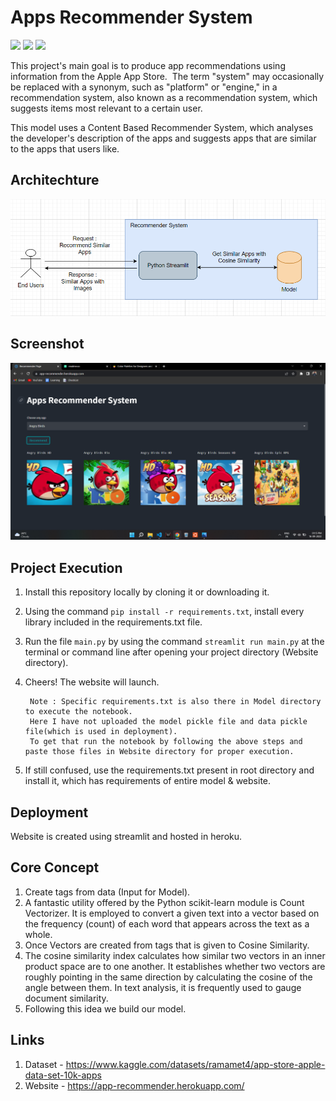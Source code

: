 
# Apps Recommender System

![](https://img.shields.io/badge/Python-3.10.4-E94560) ![](https://img.shields.io/badge/Framework-Stream-0F3460) ![](https://img.shields.io/badge/Data-Kaggle-5CB8E4)


This project's main goal is to produce app recommendations using information from the Apple App Store. 
The term "system" may occasionally be replaced with a synonym, such as "platform" or "engine," in a recommendation system, 
also known as a recommendation system, 
which suggests items most relevant to a certain user.

This model uses a Content Based Recommender System, which analyses the developer's description of the apps and suggests apps that are similar to the apps that users like.




## Architechture

![](Images/final.png)
## Screenshot

![](Images/app.png)


## Project Execution

1. Install this repository locally by cloning it or downloading it.
2. Using the command `pip install -r requirements.txt`, install every library included in the requirements.txt file.
3. Run the file `main.py` by using the command `streamlit run main.py` at the terminal or command line after opening your project directory (Website directory).
4. Cheers! The website will launch.

        Note : Specific requirements.txt is also there in Model directory to execute the notebook.
        Here I have not uploaded the model pickle file and data pickle file(which is used in deployment).
        To get that run the notebook by following the above steps and paste those files in Website directory for proper execution. 
5. If still confused, use the requirements.txt present in root directory and install it, which has requirements of entire model & website.
## Deployment
Website is created using streamlit and hosted in heroku.
## Core Concept

1. Create tags from data (Input for Model).
2. A fantastic utility offered by the Python scikit-learn module is Count Vectorizer. It is employed to convert a given text into a vector based on the frequency (count) of each word that appears across the text as a whole.
3. Once Vectors are created from tags that is given to Cosine Similarity.
4. The cosine similarity index calculates how similar two vectors in an inner product space are to one another. It establishes whether two vectors are roughly pointing in the same direction by calculating the cosine of the angle between them. In text analysis, it is frequently used to gauge document similarity.
5. Following this idea we build our model.
## Links

1. Dataset - https://www.kaggle.com/datasets/ramamet4/app-store-apple-data-set-10k-apps
2. Website - https://app-recommender.herokuapp.com/
